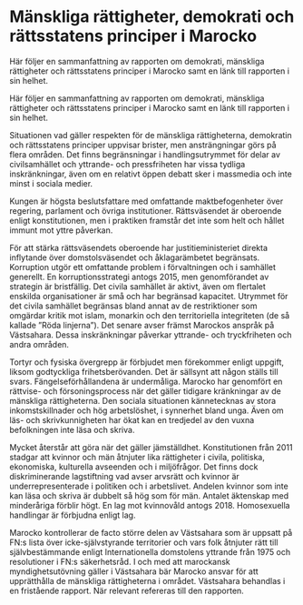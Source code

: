 # Mänskliga rättigheter, demokrati och rättsstatens principer i Marocko

Här följer en sammanfattning av rapporten om demokrati, mänskliga rättigheter och rättsstatens principer i Marocko samt en länk till rapporten i sin helhet.

Här följer en sammanfattning av rapporten om demokrati, mänskliga rättigheter och rättsstatens principer i Marocko samt en länk till rapporten i sin helhet.

Situationen vad gäller respekten för de mänskliga rättigheterna, demokratin och rättsstatens principer uppvisar brister, men ansträngningar görs på flera områden. Det finns begränsningar i handlingsutrymmet för delar av civilsamhället och yttrande- och pressfriheten har vissa tydliga inskränkningar, även om en relativt öppen debatt sker i massmedia och inte minst i sociala medier.

Kungen är högsta beslutsfattare med omfattande maktbefogenheter över regering, parlament och övriga institutioner. Rättsväsendet är oberoende enligt konstitutionen, men i praktiken framstår det inte som helt och hållet immunt mot yttre påverkan.

För att stärka rättsväsendets oberoende har justitieministeriet direkta inflytande över domstolsväsendet och åklagarämbetet begränsats. Korruption utgör ett omfattande problem i förvaltningen och i samhället generellt. En korruptionsstrategi antogs 2015, men genomförandet av strategin är bristfällig. Det civila samhället är aktivt, även om flertalet enskilda organisationer är små och har begränsad kapacitet. Utrymmet för det civila samhället begränsas bland annat av de restriktioner som omgärdar kritik mot islam, monarkin och den territoriella integriteten (de så kallade ”Röda linjerna”). Det senare avser främst Marockos anspråk på Västsahara. Dessa inskränkningar påverkar yttrande- och tryckfriheten och andra områden.

Tortyr och fysiska övergrepp är förbjudet men förekommer enligt uppgift, liksom godtyckliga frihetsberövanden. Det är sällsynt att någon ställs till svars. Fängelseförhållandena är undermåliga. Marocko har genomfört en rättvise- och försoningsprocess när det gäller tidigare kränkningar av de mänskliga rättigheterna. Den sociala situationen kännetecknas av stora inkomstskillnader och hög arbetslöshet, i synnerhet bland unga. Även om läs- och skrivkunnigheten har ökat kan en tredjedel av den vuxna befolkningen inte läsa och skriva.

Mycket återstår att göra när det gäller jämställdhet. Konstitutionen från 2011 stadgar att kvinnor och män åtnjuter lika rättigheter i civila, politiska, ekonomiska, kulturella avseenden och i miljöfrågor. Det finns dock diskriminerande lagstiftning vad avser arvsrätt och kvinnor är underrepresenterade i politiken och i arbetslivet. Andelen kvinnor som inte kan läsa och skriva är dubbelt så hög som för män. Antalet äktenskap med minderåriga förblir högt. En lag mot kvinnovåld antogs 2018. Homosexuella handlingar är förbjudna enligt lag.

Marocko kontrollerar de facto större delen av Västsahara som är uppsatt på FN:s lista över icke-självstyrande territorier och vars folk åtnjuter rätt till självbestämmande enligt Internationella domstolens yttrande från 1975 och resolutioner i FN:s säkerhetsråd. I och med att marockansk myndighetsutövning gäller i Västsahara bär Marocko ansvar för att upprätthålla de mänskliga rättigheterna i området. Västsahara behandlas i en fristående rapport. När relevant refereras till den rapporten.
